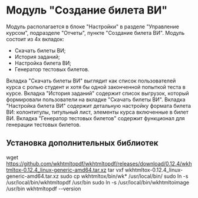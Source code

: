 # Модуль "Создание билета ВИ"

Модуль располагается в блоке "Настройки" в разделе "Управление курсом", подразделе "Отчеты", пункте "Создание билета ВИ".
Модуль состоит из 4х вкладок:
- Скачать билеты ВИ;
- История заданий;
- Настройка билета ВИ;
- Генератор тестовых билетов.

Вкладка "Скачать билеты ВИ" выглядит как список пользователей курса с ролью студент и хотя бы одной законченной попыткой теста в курсе.
Вкладка "История заданий" содержит список выгрузок, который формировали пользователи на вкладке "Скачать билеты ВИ".
Вкладка "Настройка билета ВИ" содержит детальную настройку формата билета ВИ: колонтитулы, титульный лист, элементы курса включенные в билет ВИ.
Вкладка "Генератор тестовых билетов" содержит функционал для генерации тестовых билетов.

## Установка дополнительных библиотек
wget https://github.com/wkhtmltopdf/wkhtmltopdf/releases/download/0.12.4/wkhtmltox-0.12.4_linux-generic-amd64.tar.xz
tar vxf wkhtmltox-0.12.4_linux-generic-amd64.tar.xz
sudo cp wkhtmltox/bin/wk* /usr/local/bin/
sudo ln -s /usr/local/bin/wkhtmltopdf /usr/bin
sudo ln -s /usr/local/bin/wkhtmltoimage /usr/bin
wkhtmltopdf --version
